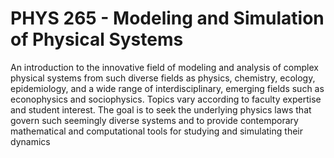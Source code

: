 # PHYS 265 - Modeling and Simulation of Physical Systems

An introduction to the innovative field of modeling and analysis of complex physical systems from such diverse fields as physics, chemistry, ecology, epidemiology, and a wide range of interdisciplinary, emerging fields such as econophysics and sociophysics. Topics vary according to faculty expertise and student interest. The goal is to seek the underlying physics laws that govern such seemingly diverse systems and to provide contemporary mathematical and computational tools for studying and simulating their dynamics
